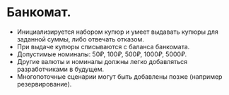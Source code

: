 # Банкомат. 

- Инициализируется набором купюр и умеет выдавать купюры для заданной суммы, либо отвечать отказом.
- При выдаче купюры списываются с баланса банкомата.
- Допустимые номиналы: 50₽, 100₽, 500₽, 1000₽, 5000₽.
- Другие валюты и номиналы должны легко добавляться разработчиками в будущем.
- Многопоточные сценарии могут быть добавлены позже (например резервирование).
